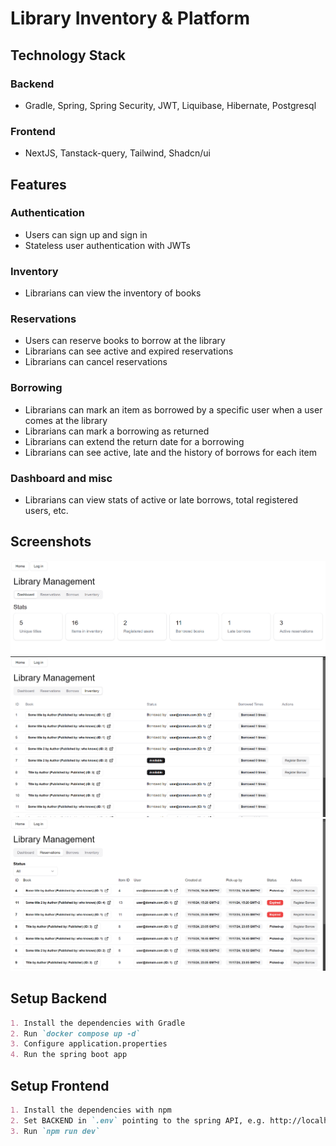 # Library Inventory & Platform

## Technology Stack
### Backend
- Gradle, Spring, Spring Security, JWT, Liquibase, Hibernate, Postgresql
### Frontend
- NextJS, Tanstack-query, Tailwind, Shadcn/ui

## Features

### Authentication
- Users can sign up and sign in
- Stateless user authentication with JWTs

### Inventory 
- Librarians can view the inventory of books

### Reservations
- Users can reserve books to borrow at the library
- Librarians can see active and expired reservations
- Librarians can cancel reservations

### Borrowing
- Librarians can mark an item as borrowed by a specific user when a user comes at the library
- Librarians can mark a borrowing as returned
- Librarians can extend the return date for a borrowing
- Librarians can see active, late and the history of borrows for each item

### Dashboard and misc
- Librarians can view stats of active or late borrows, total registered users, etc.

## Screenshots

![stats](screenshots/stats.png)
![inventory](screenshots/inventory.png)
![reservations](screenshots/reservations.png)

## Setup Backend
```md
1. Install the dependencies with Gradle
2. Run `docker compose up -d`
3. Configure application.properties 
4. Run the spring boot app
```

## Setup Frontend
```md
1. Install the dependencies with npm
2. Set BACKEND in `.env` pointing to the spring API, e.g. http://localhost:8090
3. Run `npm run dev`
```